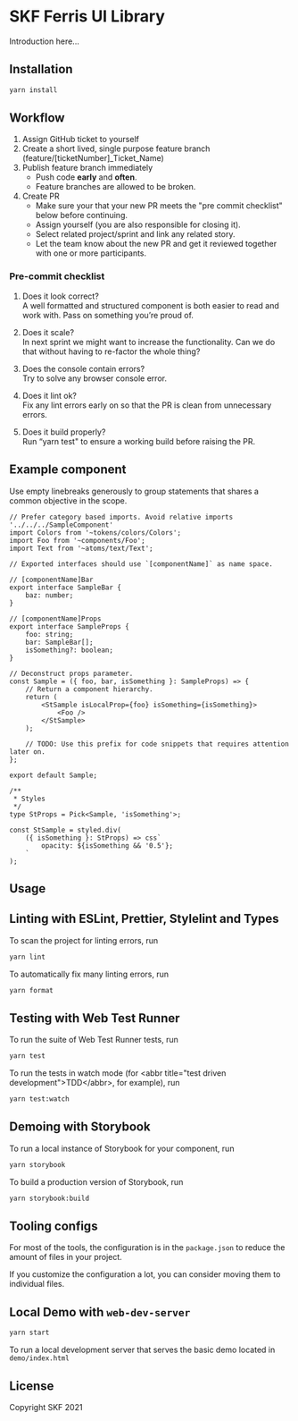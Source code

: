 # SKF Ferris UI Library

Introduction here...

## Installation

```bash
yarn install
```

## Workflow

1. Assign GitHub ticket to yourself
2. Create a short lived, single purpose feature branch (feature/[ticketNumber]\_Ticket_Name)
3. Publish feature branch immediately
   - Push code **early** and **often**.
   - Feature branches are allowed to be broken.
4. Create PR
   - Make sure your that your new PR meets the "pre commit checklist" below before continuing.
   - Assign yourself (you are also responsible for closing it).
   - Select related project/sprint and link any related story.
   - Let the team know about the new PR and get it reviewed together with one or more participants.

### Pre-commit checklist

1. Does it look correct?
   <br>
   A well formatted and structured component is both easier to read and work with. Pass on something you’re proud of.

2. Does it scale?
   <br>
   In next sprint we might want to increase the functionality. Can we do that without having to re-factor the whole thing?

3. Does the console contain errors?
   <br>
   Try to solve any browser console error.

4. Does it lint ok?
   <br>
   Fix any lint errors early on so that the PR is clean from unnecessary errors.

5. Does it build properly?
   <br>
   Run “yarn test" to ensure a working build before raising the PR.

## Example component

Use empty linebreaks generously to group statements that shares a common objective in the scope.

```tsx
// Prefer category based imports. Avoid relative imports '../../../SampleComponent'
import Colors from '~tokens/colors/Colors';
import Foo from '~components/Foo';
import Text from '~atoms/text/Text';

// Exported interfaces should use `[componentName]` as name space.

// [componentName]Bar
export interface SampleBar {
	baz: number;
}

// [componentName]Props
export interface SampleProps {
	foo: string;
	bar: SampleBar[];
	isSomething?: boolean;
}

// Deconstruct props parameter.
const Sample = ({ foo, bar, isSomething }: SampleProps) => {
	// Return a component hierarchy.
	return (
		<StSample isLocalProp={foo} isSomething={isSomething}>
			<Foo />
		</StSample>
	);

	// TODO: Use this prefix for code snippets that requires attention later on.
};

export default Sample;

/**
 * Styles
 */
type StProps = Pick<Sample, 'isSomething'>;

const StSample = styled.div(
	({ isSomething }: StProps) => css`
		opacity: ${isSomething && '0.5'};
	`
);
```

## Usage

## Linting with ESLint, Prettier, Stylelint and Types

To scan the project for linting errors, run

```bash
yarn lint
```

To automatically fix many linting errors, run

```bash
yarn format
```

## Testing with Web Test Runner

To run the suite of Web Test Runner tests, run

```bash
yarn test
```

To run the tests in watch mode (for &lt;abbr title=&#34;test driven development&#34;&gt;TDD&lt;/abbr&gt;, for example), run

```bash
yarn test:watch
```

## Demoing with Storybook

To run a local instance of Storybook for your component, run

```bash
yarn storybook
```

To build a production version of Storybook, run

```bash
yarn storybook:build
```

## Tooling configs

For most of the tools, the configuration is in the `package.json` to reduce the amount of files in your project.

If you customize the configuration a lot, you can consider moving them to individual files.

## Local Demo with `web-dev-server`

```bash
yarn start
```

To run a local development server that serves the basic demo located in `demo/index.html`

## License

Copyright SKF 2021
